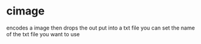# cimage
encodes a image then drops the out put into a txt file
you can set the name of the txt file you want to use

